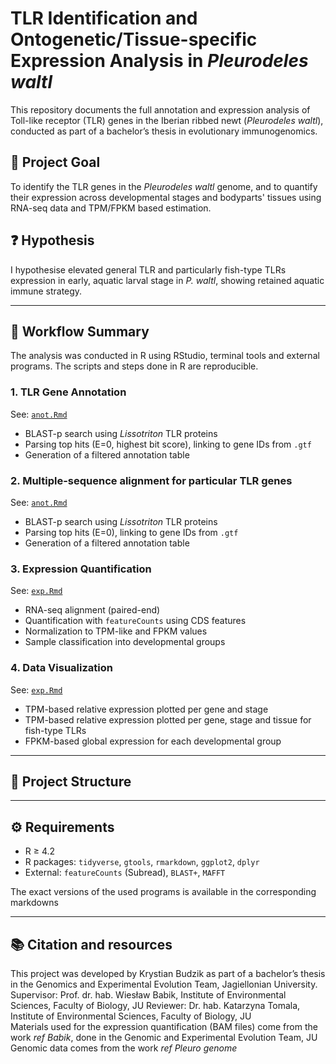 # TLR Identification and Ontogenetic/Tissue-specific Expression Analysis in *Pleurodeles waltl*

This repository documents the full annotation and expression analysis of Toll-like receptor (TLR) genes in the Iberian ribbed newt (*Pleurodeles waltl*), conducted as part of a bachelor’s thesis in evolutionary immunogenomics.

## 🎯 Project Goal

To identify the TLR genes in the *Pleurodeles waltl* genome, and to quantify their expression across developmental stages and bodyparts' tissues using RNA-seq data and TPM/FPKM based estimation.

## ❓ Hypothesis

I hypothesise elevated general TLR and particularly fish-type TLRs expression in early, aquatic larval stage in *P. waltl*, showing retained aquatic immune strategy.

---

## 🧪 Workflow Summary

The analysis was conducted in R using RStudio, terminal tools and external programs. The scripts and steps done in R are reproducible.

### 1. **TLR Gene Annotation**  
See: [`anot.Rmd`](./anot.Rmd)  
- BLAST-p search using *Lissotriton* TLR proteins  
- Parsing top hits (E=0, highest bit score), linking to gene IDs from `.gtf`  
- Generation of a filtered annotation table

### 2. **Multiple-sequence alignment for particular TLR genes**  
See: [`anot.Rmd`](./anot.Rmd)  
- BLAST-p search using *Lissotriton* TLR proteins  
- Parsing top hits (E=0), linking to gene IDs from `.gtf`  
- Generation of a filtered annotation table

### 3. **Expression Quantification**  
See: [`exp.Rmd`](./exp.Rmd)  
- RNA-seq alignment (paired-end)  
- Quantification with `featureCounts` using CDS features  
- Normalization to TPM-like and FPKM values  
- Sample classification into developmental groups

### 4. **Data Visualization**
See: [`exp.Rmd`](./exp.Rmd)
- TPM-based relative expression plotted per gene and stage
- TPM-based relative expression plotted per gene, stage and tissue for fish-type TLRs
- FPKM-based global expression for each developmental group  


---

## 📁 Project Structure

---

## ⚙️ Requirements

- R ≥ 4.2  
- R packages: `tidyverse`, `gtools`, `rmarkdown`, `ggplot2`, `dplyr`
- External: `featureCounts` (Subread), `BLAST+`, `MAFFT`

The exact versions of the used programs is available in the corresponding markdowns

---

## 📚 Citation and resources

This project was developed by Krystian Budzik as part of a bachelor’s thesis in the Genomics and Experimental Evolution Team, Jagiellonian University.  
Supervisor: Prof. dr. hab. Wiesław Babik, Institute of Environmental Sciences, Faculty of Biology, JU
Reviewer: Dr. hab. Katarzyna Tomala, Institute of Environmental Sciences, Faculty of Biology, JU  
Materials used for the expression quantification (BAM files) come from the work *ref Babik*, done in the Genomic and Experimental Evolution Team, JU
Genomic data comes from the work *ref Pleuro genome*
